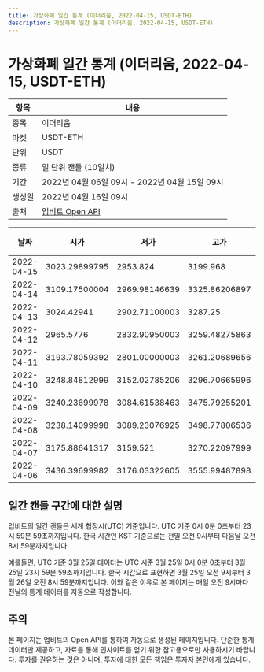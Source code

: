 ```yaml
---
title: 가상화폐 일간 통계 (이더리움, 2022-04-15, USDT-ETH)
description: 가상화폐 일간 통계 (이더리움, 2022-04-15, USDT-ETH)
---
```



가상화폐 일간 통계 (이더리움, 2022-04-15, USDT-ETH)
===

|항목|내용|
|--|--|
|종목|이더리움|
|마켓|USDT-ETH|
|단위|USDT|
|종류|일 단위 캔들 (10일치)|
|기간|2022년 04월 06일 09시 - 2022년 04월 15일 09시|
|생성일|2022년 04월 16일 09시|
|출처|[업비트 Open API](https://docs.upbit.com)|


|날짜|시가|저가|고가|종가|비고|
|--|--|--|--|--|--|
|2022-04-15|3023.29899795|2953.824|3199.968|3036.882|    |
|2022-04-14|3109.17500004|2969.98146639|3325.86206897|3033.22|    |
|2022-04-13|3024.42941|2902.71100003|3287.25|3109.16599998|    |
|2022-04-12|2965.5776|2832.90950003|3259.48275863|2984.91000016|    |
|2022-04-11|3193.78059392|2801.00000003|3261.20689656|2967.385|    |
|2022-04-10|3248.84812999|3152.02785206|3296.70665996|3214.87200033|    |
|2022-04-09|3240.23699978|3084.61538463|3475.79255201|3248.84812999|    |
|2022-04-08|3238.14099998|3089.23076925|3498.77806536|3227.96759988|    |
|2022-04-07|3175.88641317|3159.521|3270.22097999|3247.35399982|    |
|2022-04-06|3436.39699982|3176.03322605|3555.99487898|3176.03622606|    |


일간 캔들 구간에 대한 설명
---


업비트의 일간 캔들은 세계 협정시(UTC) 기준입니다. 
UTC 기준 0시 0분 0초부터 23시 59분 59초까지입니다. 
한국 시간인 KST 기준으로는 전일 오전 9시부터 다음날 오전 8시 59분까지입니다. 


예를들면, UTC 기준 3월 25일 데이터는 UTC 시준 3월 25일 0시 0분 0초부터 3월 25일 23시 59분 59초까지입니다. 
한국 시간으로 표현하면 3월 25일 오전 9시부터 3월 26일 오전 8시 59분까지입니다. 
이와 같은 이유로 본 페이지는 매일 오전 9시마다 전날의 통계 데이터를 자동으로 작성합니다. 


주의
---


본 페이지는 업비트의 Open API를 통하여 자동으로 생성된 페이지입니다. 
단순한 통계 데이터만 제공하고, 자료를 통해 인사이트를 얻기 위한 참고용으로만 사용하시기 바랍니다. 
투자를 권유하는 것은 아니며, 투자에 대한 모든 책임은 투자자 본인에게 있습니다. 
